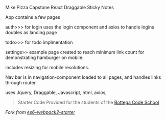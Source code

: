 
Mike Pizza Capstone React
Draggable Sticky Notes

App contains a few pages



auth>>>   for login uses the login component and axios to handle logins doubles as landing page

todo>>> for todo implmentation
    
settings>> example page created to reach minimum link count for demonstrating hamburger on mobile.

includes resizing for mobile resolutions.

Nav bar is in navigation-component loaded to all pages, and handles links through router.



uses Jquery, Draggable, Javascript, html, axios,

> Starter Code Provided for the students of the [Bottega Code School](https://bottega.tech/)

*Fork from [es6-webpack2-starter](https://github.com/micooz/es6-webpack2-starter)*